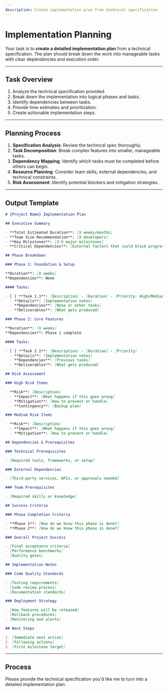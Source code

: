```yaml
---
description: Create implementation plan from technical specification
---
```


# Implementation Planning

Your task is to **create a detailed implementation plan** from a technical specification. The plan should break down the work into manageable tasks with clear dependencies and execution order.

---

## **Task Overview**

1. Analyze the technical specification provided.
2. Break down the implementation into logical phases and tasks.
3. Identify dependencies between tasks.
4. Provide time estimates and prioritization.
5. Create actionable implementation steps.

---

## **Planning Process**

1. **Specification Analysis**: Review the technical spec thoroughly.
2. **Task Decomposition**: Break complex features into smaller, manageable tasks.
3. **Dependency Mapping**: Identify which tasks must be completed before others can begin.
4. **Resource Planning**: Consider team skills, external dependencies, and technical constraints.
5. **Risk Assessment**: Identify potential blockers and mitigation strategies.

---

## **Output Template**

```markdown
# {Project Name} Implementation Plan

## Executive Summary

- **Total Estimated Duration**: [X weeks/months]
- **Team Size Recommendation**: [X developers]
- **Key Milestones**: [3-5 major milestones]
- **Critical Dependencies**: [External factors that could block progress]

## Phase Breakdown

### Phase 1: Foundation & Setup

**Duration**: [X weeks]
**Dependencies**: None

#### Tasks:

- [ ] **Task 1.1**: [Description] - [Duration] - [Priority: High/Medium/Low]
  - **Details**: [Implementation notes]
  - **Dependencies**: [None or other tasks]
  - **Deliverables**: [What gets produced]

### Phase 2: Core Features

**Duration**: [X weeks]  
**Dependencies**: Phase 1 complete

#### Tasks:

- [ ] **Task 2.1**: [Description] - [Duration] - [Priority]
  - **Details**: [Implementation notes]
  - **Dependencies**: [Previous tasks]
  - **Deliverables**: [What gets produced]

## Risk Assessment

### High Risk Items

- **Risk**: [Description]
  - **Impact**: [What happens if this goes wrong]
  - **Mitigation**: [How to prevent or handle]
  - **Contingency**: [Backup plan]

### Medium Risk Items

- **Risk**: [Description]
  - **Impact**: [What happens if this goes wrong]
  - **Mitigation**: [How to prevent or handle]

## Dependencies & Prerequisites

### Technical Prerequisites

- [Required tools, frameworks, or setup]

### External Dependencies

- [Third-party services, APIs, or approvals needed]

### Team Prerequisites

- [Required skills or knowledge]

## Success Criteria

### Phase Completion Criteria

- **Phase 1**: [How do we know this phase is done?]
- **Phase 2**: [How do we know this phase is done?]

### Overall Project Success

- [Final acceptance criteria]
- [Performance benchmarks]
- [Quality gates]

## Implementation Notes

### Code Quality Standards

- [Testing requirements]
- [Code review process]
- [Documentation standards]

### Deployment Strategy

- [How features will be released]
- [Rollback procedures]
- [Monitoring and alerts]

## Next Steps

1. [Immediate next action]
2. [Following actions]
3. [First milestone target]
```

---

## **Process**

Please provide the technical specification you'd like me to turn into a detailed implementation plan.

